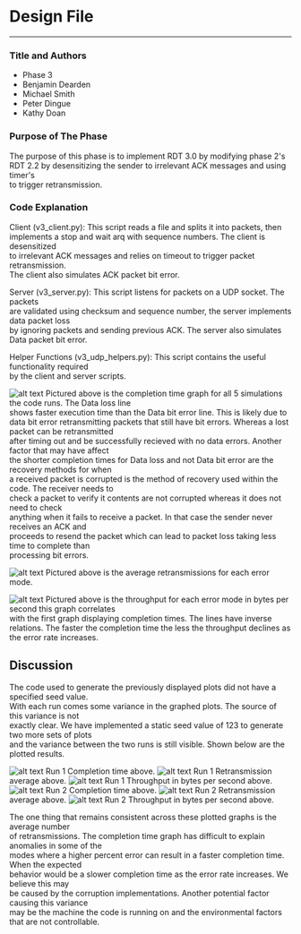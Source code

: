 # Design File

---

### Title and Authors
* Phase 3
* Benjamin Dearden
* Michael Smith
* Peter Dingue
* Kathy Doan

### Purpose of The Phase
The purpose of this phase is to implement RDT 3.0 by modifying phase 2's <br>
RDT 2.2 by desensitizing the sender to irrelevant ACK messages and using timer's <br>
to trigger retransmission. 

### Code Explanation

Client (v3_client.py): This script reads a file and splits it into packets, then <br> 
implements a stop and wait arq with sequence numbers. The client is desensitized <br>
to irrelevant ACK messages and relies on timeout to trigger packet retransmission. <br>
The client also simulates ACK packet bit error. 

Server (v3_server.py): This script listens for packets on a UDP socket. The packets <br>
are validated using checksum and sequence number, the server implements data packet loss <br>
by ignoring packets and sending previous ACK. The server also simulates Data packet bit error. <br>

Helper Functions (v3_udp_helpers.py): This script contains the useful functionality required <br>
by the client and server scripts. 

![alt text](./plots/example_plots/CompletionRun1.png)
Pictured above is the completion time graph for all 5 simulations 
the code runs. The Data loss line <br> shows faster execution time
than the Data bit error line. This is likely due to data bit error 
retransmitting packets that still have bit errors. Whereas a lost packet 
can be retransmitted <br> after timing out and be successfully recieved 
with no data errors. Another factor that may have affect <br>
the shorter completion times for Data loss and not Data bit error are the 
recovery methods for when <br> a received packet is corrupted is the method
of recovery used within the code. The receiver needs to <br> check a packet 
to verify it contents are not corrupted whereas it does not need to check <br>
anything when it fails to receive a packet. In that case the sender never 
receives an ACK and <br> proceeds to resend the packet which can lead to packet 
loss taking less time to complete than <br> processing bit errors.

![alt text](./plots/example_plots/RetransmissionRun1.png)
Pictured above is the average retransmissions for each error mode.


![alt text](./plots/example_plots/ThroughputRun1.png)
Pictured above is the throughput for each error mode in bytes per second
this graph correlates <br> with the first graph displaying completion times. 
The lines have inverse relations. The faster the completion time the less the
throughput declines as the error rate increases. 

## Discussion
The code used to generate the previously displayed plots did not have a specified seed value.
<br> With each run comes some variance in the graphed plots. The source of this variance is not <br>
exactly clear. We have implemented a static seed value of 123 to generate two more sets of plots <br>
and the variance between the two runs is still visible. Shown below are the plotted results.

![alt text](./plots/example_plots/CompletionSeeded1.png)
Run 1 Completion time above.
![alt text](./plots/example_plots/RetransmissionSeeded1.png)
Run 1 Retransmission average above.
![alt text](./plots/example_plots/ThroughputSeeded1.png)
Run 1 Throughput in bytes per second above.
![alt text](./plots/example_plots/CompletionSeeded2.png)
Run 2 Completion time above.
![alt text](./plots/example_plots/RetransmissionSeeded1.png)
Run 2 Retransmission average above.
![alt text](./plots/example_plots/ThroughputSeeded2.png)
Run 2 Throughput in bytes per second above.

The one thing that remains consistent across these plotted graphs 
is the average number <br> of retransmissions. The completion 
time graph has difficult to explain anomalies in some of the <br>
modes where a higher percent error can result in a faster completion 
time. When the expected <br> behavior would be a slower completion time
as the error rate increases. We believe this may <br> be caused by 
the corruption implementations. Another potential factor causing this variance <br>
may be the machine the code is running on and the environmental factors that 
are not controllable. 




